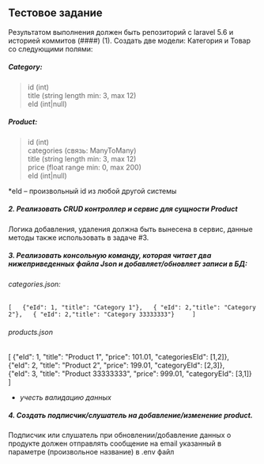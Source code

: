 ## Тестовое задание  
Результатом выполнения должен быть репозиторий с laravel 5.6 и историей коммитов
(####) (1). Создать две модели: Категория и Товар со следующими полями:  

##### Category:
>id (int)  
title (string length min: 3, max 12)  
eId (int|null)  

##### Product:
>id (int)  
categories (связь: ManyToMany)  
title (string length min: 3, max 12)  
price (float range min: 0, max 200)  
eId (int|null)  

*eId – произвольный id из любой другой системы

##### 2. Реализовать CRUD контроллер и сервис для сущности Product

Логика добавления, удаления должна быть вынесена в сервис, данные методы также использовать в задаче #3.

##### 3. Реализовать консольную команду, которая читает два нижеприведенных файла Json и добавляет/обновляет записи в БД:

###### categories.json:
`[  
 {"eId": 1, "title": "Category 1"},  
 { "eId": 2,"title": "Category 2"},  
 { "eId": 2,"title": "Category 33333333"}    
]`

###### products.json
[
 {"eId": 1, "title": "Product 1", "price": 101.01, "categoriesEId": [1,2]},  
 {"eId": 2, "title": "Product 2", "price": 199.01, "categoryEId": [2,3]},  
 {"eId": 3, "title": "Product 33333333", "price": 999.01, "categoryEId": [3,1]}  
]

* *учесть валидацию данных* 

##### 4. Создать подписчик/слушатель на добавление/изменение product.

Подписчик или слушатель при обновлении/добавление данных о продукте должен отправлять сообщение на email указанный в параметре (произвольное название) в .env файл

